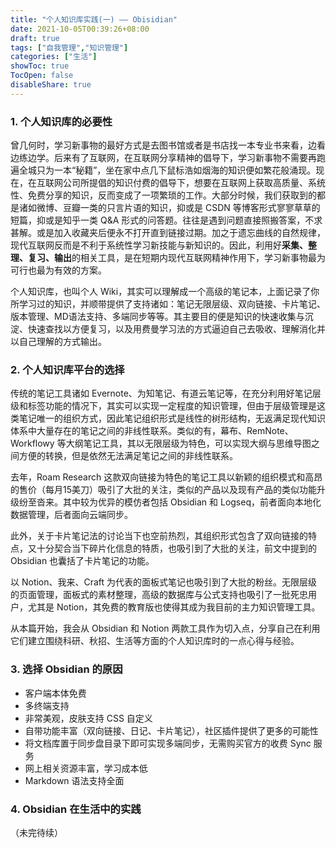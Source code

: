 ```yaml
---
title: "个人知识库实践(一) —— Obisidian"
date: 2021-10-05T00:39:26+08:00
draft: true
tags: ["自我管理","知识管理"]
categories: ["生活"]
showToc: true
TocOpen: false
disableShare: true
---
```


### 1. 个人知识库的必要性
曾几何时，学习新事物的最好方式是去图书馆或者是书店找一本专业书来看，边看边练边学。后来有了互联网，在互联网分享精神的倡导下，学习新事物不需要再跑遍全城只为一本“秘籍”，坐在家中点几下鼠标浩如烟海的知识便如繁花般涌现。现在，在互联网公司所提倡的知识付费的倡导下，想要在互联网上获取高质量、系统性、免费分享的知识，反而变成了一项繁琐的工作。大部分时候，我们获取到的都是诸如微博、豆瓣一类的只言片语的知识，抑或是 CSDN 等博客形式寥寥草草的短篇，抑或是知乎一类 Q&A 形式的问答题。往往是遇到问题直接照搬答案，不求甚解。或是加入收藏夹后便永不打开直到链接过期。加之于遗忘曲线的自然规律，现代互联网反而是不利于系统性学习新技能与新知识的。因此，利用好**采集、整理、复习、输出**的相关工具，是在短期内现代互联网精神作用下，学习新事物最为可行也最为有效的方案。

个人知识库，也叫个人 Wiki，其实可以理解成一个高级的笔记本，上面记录了你所学习过的知识，并顺带提供了支持诸如：笔记无限层级、双向链接、卡片笔记、版本管理、MD语法支持、多端同步等等。其主要目的便是知识的快速收集与沉淀、快速查找以方便复习，以及用费曼学习法的方式逼迫自己去吸收、理解消化并以自己理解的方式输出。

### 2. 个人知识库平台的选择
传统的笔记工具诸如 Evernote、为知笔记、有道云笔记等，在充分利用好笔记层级和标签功能的情况下，其实可以实现一定程度的知识管理，但由于层级管理是这类笔记唯一的组织方式，因此笔记组织形式是线性的树形结构，无返满足现代知识体系中大量存在的笔记之间的非线性联系。类似的有，幕布、RemNote、Workflowy 等大纲笔记工具，其以无限层级为特色，可以实现大纲与思维导图之间方便的转换，但是依然无法满足笔记之间的非线性联系。

去年，Roam Research 这款双向链接为特色的笔记工具以新颖的组织模式和高昂的售价（每月15美刀）吸引了大批的关注，类似的产品以及现有产品的类似功能升级纷至沓来。其中较为优异的模仿者包括 Obsidian 和 Logseq，前者面向本地化数据管理，后者面向云端同步。

此外，关于卡片笔记法的讨论当下也空前热烈，其组织形式包含了双向链接的特点，又十分契合当下碎片化信息的特质，也吸引到了大批的关注，前文中提到的 Obsidian 也囊括了卡片笔记的功能。

以 Notion、我来、Craft 为代表的面板式笔记也吸引到了大批的粉丝。无限层级的页面管理，面板式的素材整理，高级的数据库与公式支持也吸引了一批死忠用户，尤其是 Notion，其免费的教育版也使得其成为我目前的主力知识管理工具。

从本篇开始，我会从 Obsidian 和 Notion 两款工具作为切入点，分享自己在利用它们建立围绕科研、秋招、生活等方面的个人知识库时的一点心得与经验。

### 3. 选择 Obsidian 的原因
* 客户端本体免费
* 多终端支持
* 非常美观，皮肤支持 CSS 自定义
* 自带功能丰富（双向链接、日记、卡片笔记），社区插件提供了更多的可能性
* 将文档库置于同步盘目录下即可实现多端同步，无需购买官方的收费 Sync 服务
* 网上相关资源丰富，学习成本低
* Markdown 语法支持全面

### 4. Obsidian 在生活中的实践
（未完待续）
